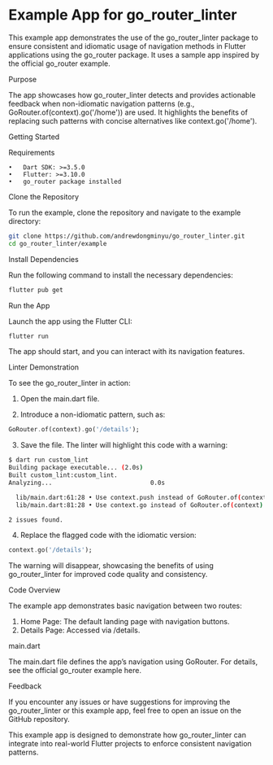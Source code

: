 # Example App for go_router_linter

This example app demonstrates the use of the go_router_linter package to ensure consistent and idiomatic usage of navigation methods in Flutter applications using the go_router package. It uses a sample app inspired by the official go_router example.

Purpose

The app showcases how go_router_linter detects and provides actionable feedback when non-idiomatic navigation patterns (e.g., GoRouter.of(context).go('/home')) are used. It highlights the benefits of replacing such patterns with concise alternatives like context.go('/home').

Getting Started

Requirements

```log
•	Dart SDK: >=3.5.0
•	Flutter: >=3.10.0
•	go_router package installed
```

Clone the Repository

To run the example, clone the repository and navigate to the example directory:

```sh
git clone https://github.com/andrewdongminyu/go_router_linter.git
cd go_router_linter/example
```

Install Dependencies

Run the following command to install the necessary dependencies:

```sh
flutter pub get
```

Run the App

Launch the app using the Flutter CLI:

```sh
flutter run
```

The app should start, and you can interact with its navigation features.

Linter Demonstration

To see the go_router_linter in action:

1. Open the main.dart file.

2. Introduce a non-idiomatic pattern, such as:

```dart
GoRouter.of(context).go('/details');
```

3. Save the file. The linter will highlight this code with a warning:

```sh
$ dart run custom_lint
Building package executable... (2.0s)
Built custom_lint:custom_lint.
Analyzing...                           0.0s

  lib/main.dart:61:28 • Use context.push instead of GoRouter.of(context).push. • use_context_directly_for_go_router • INFO
  lib/main.dart:81:28 • Use context.go instead of GoRouter.of(context).go. • use_context_directly_for_go_router • INFO

2 issues found.
```

4. Replace the flagged code with the idiomatic version:

```dart
context.go('/details');
```

The warning will disappear, showcasing the benefits of using go_router_linter for improved code quality and consistency.

Code Overview

The example app demonstrates basic navigation between two routes:

1. Home Page: The default landing page with navigation buttons.
2. Details Page: Accessed via /details.

main.dart

The main.dart file defines the app’s navigation using GoRouter. For details, see the official go_router example here.

Feedback

If you encounter any issues or have suggestions for improving the go_router_linter or this example app, feel free to open an issue on the GitHub repository.

This example app is designed to demonstrate how go_router_linter can integrate into real-world Flutter projects to enforce consistent navigation patterns.

